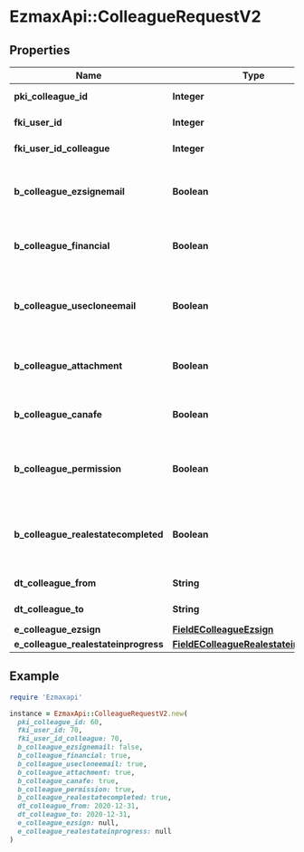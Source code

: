 # EzmaxApi::ColleagueRequestV2

## Properties

| Name | Type | Description | Notes |
| ---- | ---- | ----------- | ----- |
| **pki_colleague_id** | **Integer** | The unique ID of the Colleague | [optional] |
| **fki_user_id** | **Integer** | The unique ID of the User |  |
| **fki_user_id_colleague** | **Integer** | The unique ID of the User |  |
| **b_colleague_ezsignemail** | **Boolean** | Whether the email can be used by the cloning user in Ezsign |  |
| **b_colleague_financial** | **Boolean** | Whether the cloning user has access to the financial |  |
| **b_colleague_usecloneemail** | **Boolean** | Whether the cloning user has access to the cloned user email to send communications |  |
| **b_colleague_attachment** | **Boolean** | Whether the cloning user has access to the attachment |  |
| **b_colleague_canafe** | **Boolean** | Whether the cloning user has access to canafe |  |
| **b_colleague_permission** | **Boolean** | Whether the cloning user copies the permission of the cloned user |  |
| **b_colleague_realestatecompleted** | **Boolean** | Whether if the cloning user has access to the completed folders in real estate |  |
| **dt_colleague_from** | **String** | The from of the Colleague | [optional] |
| **dt_colleague_to** | **String** | The to of the Colleague | [optional] |
| **e_colleague_ezsign** | [**FieldEColleagueEzsign**](FieldEColleagueEzsign.md) |  |  |
| **e_colleague_realestateinprogress** | [**FieldEColleagueRealestateinprogess**](FieldEColleagueRealestateinprogess.md) |  |  |

## Example

```ruby
require 'Ezmaxapi'

instance = EzmaxApi::ColleagueRequestV2.new(
  pki_colleague_id: 60,
  fki_user_id: 70,
  fki_user_id_colleague: 70,
  b_colleague_ezsignemail: false,
  b_colleague_financial: true,
  b_colleague_usecloneemail: true,
  b_colleague_attachment: true,
  b_colleague_canafe: true,
  b_colleague_permission: true,
  b_colleague_realestatecompleted: true,
  dt_colleague_from: 2020-12-31,
  dt_colleague_to: 2020-12-31,
  e_colleague_ezsign: null,
  e_colleague_realestateinprogress: null
)
```

